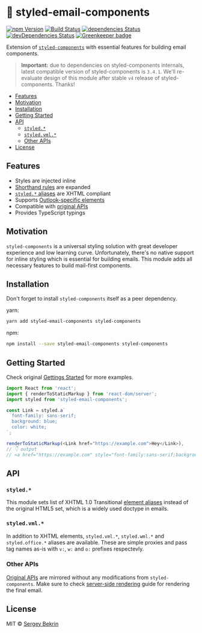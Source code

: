 # 💌 styled-email-components

[![npm Version](https://img.shields.io/npm/v/styled-email-components.svg)](https://www.npmjs.com/package/styled-email-components)
[![Build Status](https://img.shields.io/travis/sbekrin/styled-email-components.svg)](https://travis-ci.org/sbekrin/styled-email-components)
[![dependencies Status](https://img.shields.io/david/sbekrin/styled-email-components.svg)](https://david-dm.org/sbekrin/styled-email-components)
[![devDependencies Status](https://img.shields.io/david/dev/sbekrin/styled-email-components.svg)](https://david-dm.org/sbekrin/styled-email-components?type=dev)
[![Greenkeeper badge](https://badges.greenkeeper.io/sbekrin/styled-email-components.svg)](https://greenkeeper.io/)

Extension of [`styled-components`](https://www.styled-components.com/) with
essential features for building email components.

> **Important:** due to dependencies on styled-components internals, latest
> compatible version of styled-components is `3.4.1`. We'll re-evaluate design
> of this module after stable `v4` release of styled-components. Thanks!

<!-- START doctoc generated TOC please keep comment here to allow auto update -->
<!-- DON'T EDIT THIS SECTION, INSTEAD RE-RUN doctoc TO UPDATE -->

- [Features](#features)
- [Motivation](#motivation)
- [Installation](#installation)
- [Getting Started](#getting-started)
- [API](#api)
  - [`styled.*`](#styled)
  - [`styled.vml.*`](#styledvml)
  - [Other APIs](#other-apis)
- [License](#license)

<!-- END doctoc generated TOC please keep comment here to allow auto update -->

## Features

- Styles are injected inline
- [Shorthand rules](./src/css-to-style.js#L6) are expanded
- [`styled.*` aliases](./src/utils/xhtml-elements.js) are XHTML compliant
- Supports [Outlook-specific elements](#styledvml)
- Compatible with [original APIs](https://www.styled-components.com/docs/api)
- Provides TypeScript typings

## Motivation

`styled-components` is a universal styling solution with great developer
experience and low learning curve. Unfortunately, there's no native support for
inline styling which is essential for building emails. This module adds all
necessary features to build mail-first components.

## Installation

Don't forget to install `styled-components` itself as a peer dependency.

yarn:

```sh
yarn add styled-email-components styled-components
```

npm:

```sh
npm install --save styled-email-components styled-components
```

## Getting Started

Check original
[Gettings Started](https://www.styled-components.com/docs/basics#getting-started)
for more examples.

```js
import React from 'react';
import { renderToStaticMarkup } from 'react-dom/server';
import styled from 'styled-email-components';

const Link = styled.a`
  font-family: sans-serif;
  background: blue;
  color: white;
`;

renderToStaticMarkup(<Link href="https://example.com">Hey</Link>),
// 👇 output
// <a href="https://example.com" style="font-family:sans-serif;background-color:blue;color:white;">Hey</a>
```

## API

### `styled.*`

This module sets list of XHTML 1.0 Transitional
[element aliases](./src/utils/xhtml-elements.js) instead of the original HTML5 set,
which is a widely used doctype in emails.

### `styled.vml.*`

In addition to XHTML elements, `styled.vml.*`, `styled.wml.*` and
`styled.office.*` aliases are available. These are simple proxies and pass tag
names as-is with `v:`, `w:` and `o:` prefixes respectevly.

### Other APIs

[Original APIs](https://www.styled-components.com/docs/api) are mirrored without
any modifications from `styled-components`. Make sure to check
[server-side rendering](https://www.styled-components.com/docs/advanced#server-side-rendering)
guide for rendering the final email.

## License

MIT &copy; [Sergey Bekrin](http://bekrin.me/)
